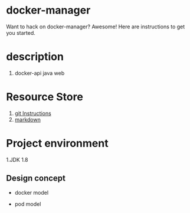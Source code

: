 # docker-manager
Want to hack on docker-manager? Awesome! Here are instructions to get you
started.

# description

1. docker-api java web 

# Resource Store

1. [git Instructions](https://www.liaoxuefeng.com/wiki/0013739516305929606dd18361248578c67b8067c8c017b000/00137628548491051ccfaef0ccb470894c858999603fedf000)
2. [markdown](https://www.appinn.com/markdown/)

# Project environment
 
1.JDK 1.8

## Design concept

* docker model
	
* pod model

